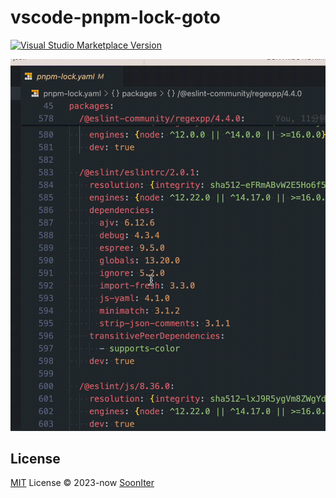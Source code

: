 # vscode-pnpm-lock-goto

<a href="https://marketplace.visualstudio.com/items?itemName=antfu.ext-name" target="__blank"><img src="https://img.shields.io/visual-studio-marketplace/v/sooniter.pnpm-lock-goto.svg?color=eee&amp;label=VS%20Code%20Marketplace&logo=visual-studio-code" alt="Visual Studio Marketplace Version" /></a>

![preview](assets/preview.gif)

## License

[MIT](./LICENSE) License © 2023-now [SoonIter](https://github.com/sooniter)
